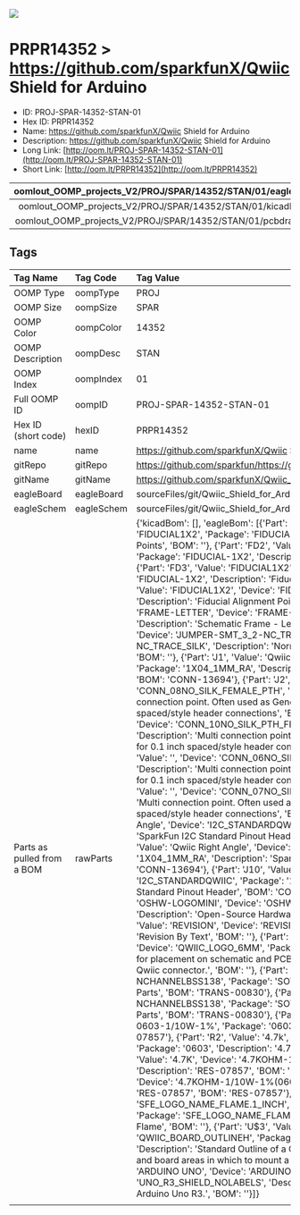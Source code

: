 


  
![][im]
# PRPR14352 > https://github.com/sparkfunX/Qwiic Shield for Arduino

- ID: PROJ-SPAR-14352-STAN-01
- Hex ID: PRPR14352
- Name: https://github.com/sparkfunX/Qwiic Shield for Arduino
- Description: https://github.com/sparkfunX/Qwiic Shield for Arduino
- Long Link: [http://oom.lt/PROJ-SPAR-14352-STAN-01](http://oom.lt/PROJ-SPAR-14352-STAN-01)
- Short Link: [http://oom.lt/PRPR14352](http://oom.lt/PRPR14352)
  

|oomlout_OOMP_projects_V2/PROJ/SPAR/14352/STAN/01/eagleImage.png|oomlout_OOMP_projects_V2/PROJ/SPAR/14352/STAN/01/eagleSchemImage.png|oomlout_OOMP_projects_V2/PROJ/SPAR/14352/STAN/01/kicadPcb3dFront.png|oomlout_OOMP_projects_V2/PROJ/SPAR/14352/STAN/01/kicadPcb3dBack.png|
| :---: | :---: | :---: | :---: |
|oomlout_OOMP_projects_V2/PROJ/SPAR/14352/STAN/01/kicadPcb3d.png|oomlout_OOMP_projects_V2/PROJ/SPAR/14352/STAN/01/bomBack.png|oomlout_OOMP_projects_V2/PROJ/SPAR/14352/STAN/01/bomFront.png|oomlout_OOMP_projects_V2/PROJ/SPAR/14352/STAN/01/pcbdraw.svg|
|oomlout_OOMP_projects_V2/PROJ/SPAR/14352/STAN/01/pcbdrawBack.svg||||

## Tags
  

|Tag Name|Tag Code|Tag Value|
| :--- | :--- | :--- |
|OOMP Type|oompType|PROJ|
|OOMP Size|oompSize|SPAR|
|OOMP Color|oompColor|14352|
|OOMP Description|oompDesc|STAN|
|OOMP Index|oompIndex|01|
|Full OOMP ID|oompID|PROJ-SPAR-14352-STAN-01|
|Hex ID (short code)|hexID|PRPR14352|
|name|name|https://github.com/sparkfunX/Qwiic Shield for Arduino|
|gitRepo|gitRepo|https://github.com/sparkfun/https://github.com/sparkfunX/Qwiic_Shield_for_Arduino|
|gitName|gitName|https://github.com/sparkfunX/Qwiic_Shield_for_Arduino|
|eagleBoard|eagleBoard|sourceFiles/git/Qwiic_Shield_for_Arduino/Hardware/Qwiic Shield for Arduino.brd|
|eagleSchem|eagleSchem|sourceFiles/git/Qwiic_Shield_for_Arduino/Hardware/Qwiic Shield for Arduino.sch|
|Parts as pulled from a BOM|rawParts|{'kicadBom': [], 'eagleBom': [{'Part': 'FD1', 'Value': 'FIDUCIAL1X2', 'Device': 'FIDUCIAL1X2', 'Package': 'FIDUCIAL-1X2', 'Description': 'Fiducial Alignment Points', 'BOM': ''}, {'Part': 'FD2', 'Value': 'FIDUCIAL1X2', 'Device': 'FIDUCIAL1X2', 'Package': 'FIDUCIAL-1X2', 'Description': 'Fiducial Alignment Points', 'BOM': ''}, {'Part': 'FD3', 'Value': 'FIDUCIAL1X2', 'Device': 'FIDUCIAL1X2', 'Package': 'FIDUCIAL-1X2', 'Description': 'Fiducial Alignment Points', 'BOM': ''}, {'Part': 'FD4', 'Value': 'FIDUCIAL1X2', 'Device': 'FIDUCIAL1X2', 'Package': 'FIDUCIAL-1X2', 'Description': 'Fiducial Alignment Points', 'BOM': ''}, {'Part': 'FRAME1', 'Value': 'FRAME-LETTER', 'Device': 'FRAME-LETTER', 'Package': 'CREATIVE_COMMONS', 'Description': 'Schematic Frame - Letter', 'BOM': ''}, {'Part': 'I2C', 'Value': '', 'Device': 'JUMPER-SMT_3_2-NC_TRACE_SILK', 'Package': 'SMT-JUMPER_3_2-NC_TRACE_SILK', 'Description': 'Normally closed trace jumper (2 of 2 connections)', 'BOM': ''}, {'Part': 'J1', 'Value': 'Qwiic Right Angle', 'Device': 'I2C_STANDARDQWIIC', 'Package': '1X04_1MM_RA', 'Description': 'SparkFun I2C Standard Pinout Header', 'BOM': 'CONN-13694'}, {'Part': 'J2', 'Value': '', 'Device': 'CONN_08NO_SILK_FEMALE_PTH', 'Package': '1X08_NO_SILK', 'Description': 'Multi connection point. Often used as Generic Header-pin footprint for 0.1 inch spaced/style header connections', 'BOM': 'CONN-08438'}, {'Part': 'J3', 'Value': '', 'Device': 'CONN_10NO_SILK_PTH_FEMALE', 'Package': '1X10_NO_SILK', 'Description': 'Multi connection point. Often used as Generic Header-pin footprint for 0.1 inch spaced/style header connections', 'BOM': 'CONN-11563'}, {'Part': 'J4', 'Value': '', 'Device': 'CONN_06NO_SILK_FEMALE_PTH', 'Package': '1X06_NO_SILK', 'Description': 'Multi connection point. Often used as Generic Header-pin footprint for 0.1 inch spaced/style header connections', 'BOM': 'CONN-08437'}, {'Part': 'J6', 'Value': '', 'Device': 'CONN_07NO_SILK', 'Package': '1X07_NO_SILK', 'Description': 'Multi connection point. Often used as Generic Header-pin footprint for 0.1 inch spaced/style header connections', 'BOM': ''}, {'Part': 'J8', 'Value': 'Qwiic Right Angle', 'Device': 'I2C_STANDARDQWIIC', 'Package': '1X04_1MM_RA', 'Description': 'SparkFun I2C Standard Pinout Header', 'BOM': 'CONN-13694'}, {'Part': 'J9', 'Value': 'Qwiic Right Angle', 'Device': 'I2C_STANDARDQWIIC', 'Package': '1X04_1MM_RA', 'Description': 'SparkFun I2C Standard Pinout Header', 'BOM': 'CONN-13694'}, {'Part': 'J10', 'Value': 'Qwiic Right Angle', 'Device': 'I2C_STANDARDQWIIC', 'Package': '1X04_1MM_RA', 'Description': 'SparkFun I2C Standard Pinout Header', 'BOM': 'CONN-13694'}, {'Part': 'LOGO1', 'Value': 'OSHW-LOGOMINI', 'Device': 'OSHW-LOGOMINI', 'Package': 'OSHW-LOGO-MINI', 'Description': 'Open-Source Hardware (OSHW) Logo', 'BOM': ''}, {'Part': 'LOGO2', 'Value': 'REVISION', 'Device': 'REVISION', 'Package': 'REVISION', 'Description': 'Revision By Text', 'BOM': ''}, {'Part': 'LOGO3', 'Value': 'QWIIC_LOGO_6MM', 'Device': 'QWIIC_LOGO_6MM', 'Package': 'QWIIC_6MM', 'Description': 'Qwiic Logos for placement on schematic and PCB. The 5.5mm silk logo is best for placing next to Qwiic connector.', 'BOM': ''}, {'Part': 'Q1', 'Value': 'BSS138', 'Device': 'MOSFET-NCHANNELBSS138', 'Package': 'SOT23-3', 'Description': 'Common NMOSFET Parts', 'BOM': 'TRANS-00830'}, {'Part': 'Q2', 'Value': 'BSS138', 'Device': 'MOSFET-NCHANNELBSS138', 'Package': 'SOT23-3', 'Description': 'Common NMOSFET Parts', 'BOM': 'TRANS-00830'}, {'Part': 'R1', 'Value': '4.7k', 'Device': '4.7KOHM-0603-1/10W-1%', 'Package': '0603', 'Description': '4.7kΩ resistor', 'BOM': 'RES-07857'}, {'Part': 'R2', 'Value': '4.7k', 'Device': '4.7KOHM-0603-1/10W-1%', 'Package': '0603', 'Description': '4.7kΩ resistor', 'BOM': 'RES-07857'}, {'Part': 'R3', 'Value': '4.7K', 'Device': '4.7KOHM-1/10W-1%(0603)', 'Package': '0603-RES', 'Description': 'RES-07857', 'BOM': 'RES-07857'}, {'Part': 'R4', 'Value': '4.7K', 'Device': '4.7KOHM-1/10W-1%(0603)', 'Package': '0603-RES', 'Description': 'RES-07857', 'BOM': 'RES-07857'}, {'Part': 'U$2', 'Value': 'SFE_LOGO_NAME_FLAME.1_INCH', 'Device': 'SFE_LOGO_NAME_FLAME.1_INCH', 'Package': 'SFE_LOGO_NAME_FLAME_.1', 'Description': 'SparkFun Font Logo w/ Flame', 'BOM': ''}, {'Part': 'U$3', 'Value': 'QWIIC_BOARD_OUTLINEH', 'Device': 'QWIIC_BOARD_OUTLINEH', 'Package': 'QWIIC_BOARD_MOUNT_HOLES', 'Description': 'Standard Outline of a Qwiic Board. Good for defining a spot on shields and board areas in which to mount a Qwiic Board.', 'BOM': ''}, {'Part': 'U1', 'Value': 'ARDUINO UNO', 'Device': 'ARDUINO_R3_SHIELDNOLABELS', 'Package': 'UNO_R3_SHIELD_NOLABELS', 'Description': 'Shield form compatible with the Arduino Uno R3.', 'BOM': ''}]}|
||||



[im]: PROJ/SPAR/14352/STAN/01/kicadPcb3d_450.png
